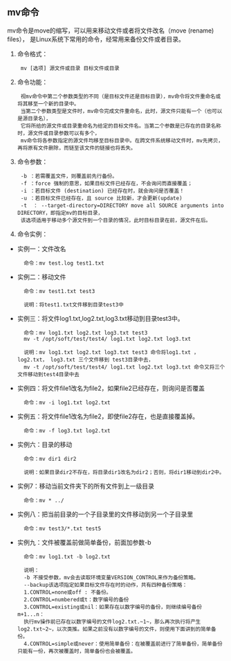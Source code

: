 ## mv命令
mv命令是move的缩写，可以用来移动文件或者将文件改名（move (rename) files），
是Linux系统下常用的命令，经常用来备份文件或者目录。

1. 命令格式：

        mv [选项] 源文件或目录 目标文件或目录
2. 命令功能：

        视mv命令中第二个参数类型的不同（是目标文件还是目标目录），mv命令将文件重命名或将其移至一个新的目录中。
        当第二个参数类型是文件时，mv命令完成文件重命名，此时，源文件只能有一个（也可以是源目录名），
        它将所给的源文件或目录重命名为给定的目标文件名。当第二个参数是已存在的目录名称时，源文件或目录参数可以有多个，
        mv命令将各参数指定的源文件均移至目标目录中。在跨文件系统移动文件时，mv先拷贝，再将原有文件删除，而链至该文件的链接也将丢失。
3. 命令参数：

        -b ：若需覆盖文件，则覆盖前先行备份。
        -f ：force 强制的意思，如果目标文件已经存在，不会询问而直接覆盖；
        -i ：若目标文件 (destination) 已经存在时，就会询问是否覆盖！
        -u ：若目标文件已经存在，且 source 比较新，才会更新(update)
        -t  ： --target-directory=DIRECTORY move all SOURCE arguments into DIRECTORY，即指定mv的目标目录，
        该选项适用于移动多个源文件到一个目录的情况，此时目标目录在前，源文件在后。

4. 命令实例：

* 实例一：文件改名

        命令：mv test.log test1.txt

* 实例二：移动文件

        命令：mv test1.txt test3

        说明：将test1.txt文件移到目录test3中
* 实例三：将文件log1.txt,log2.txt,log3.txt移动到目录test3中。

        命令：mv log1.txt log2.txt log3.txt test3
        mv -t /opt/soft/test/test4/ log1.txt log2.txt log3.txt

        说明：mv log1.txt log2.txt log3.txt test3 命令将log1.txt ，log2.txt， log3.txt 三个文件移到 test3目录中去，
        mv -t /opt/soft/test/test4/ log1.txt log2.txt log3.txt 命令又将三个文件移动到test4目录中去

* 实例四：将文件file1改名为file2，如果file2已经存在，则询问是否覆盖

        命令：mv -i log1.txt log2.txt

* 实例五：将文件file1改名为file2，即使file2存在，也是直接覆盖掉。

        命令：mv -f log3.txt log2.txt

* 实例六：目录的移动

        命令：mv dir1 dir2

        说明：如果目录dir2不存在，将目录dir1改名为dir2；否则，将dir1移动到dir2中。

* 实例7：移动当前文件夹下的所有文件到上一级目录

        命令：mv * ../

* 实例八：把当前目录的一个子目录里的文件移动到另一个子目录里

        命令：mv test3/*.txt test5

* 实例九：文件被覆盖前做简单备份，前面加参数-b

        命令：mv log1.txt -b log2.txt

        说明：
        -b 不接受参数，mv会去读取环境变量VERSION_CONTROL来作为备份策略。
        --backup该选项指定如果目标文件存在时的动作，共有四种备份策略：
        1.CONTROL=none或off : 不备份。
        2.CONTROL=numbered或t：数字编号的备份
        3.CONTROL=existing或nil：如果存在以数字编号的备份，则继续编号备份m+1...n：
        执行mv操作前已存在以数字编号的文件log2.txt.~1~，那么再次执行将产生log2.txt~2~，以次类推。如果之前没有以数字编号的文件，则使用下面讲到的简单备份。
        4.CONTROL=simple或never：使用简单备份：在被覆盖前进行了简单备份，简单备份只能有一份，再次被覆盖时，简单备份也会被覆盖。